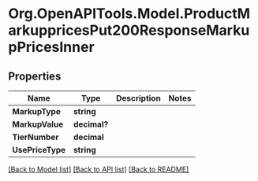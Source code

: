 # Org.OpenAPITools.Model.ProductMarkuppricesPut200ResponseMarkupPricesInner

## Properties

Name | Type | Description | Notes
------------ | ------------- | ------------- | -------------
**MarkupType** | **string** |  | 
**MarkupValue** | **decimal?** |  | 
**TierNumber** | **decimal** |  | 
**UsePriceType** | **string** |  | 

[[Back to Model list]](../README.md#documentation-for-models) [[Back to API list]](../README.md#documentation-for-api-endpoints) [[Back to README]](../README.md)

